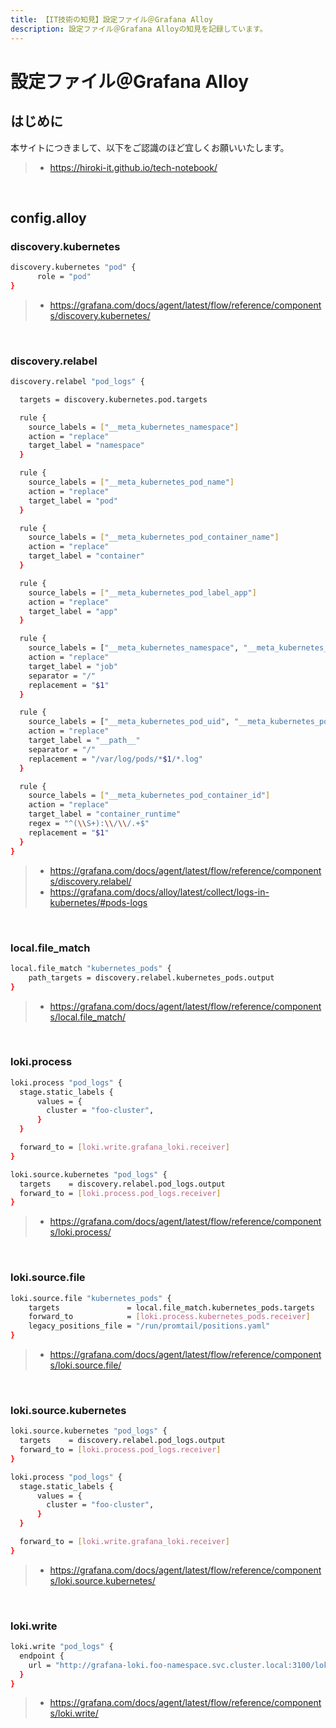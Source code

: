 ```yaml
---
title: 【IT技術の知見】設定ファイル＠Grafana Alloy
description: 設定ファイル＠Grafana Alloyの知見を記録しています。
---
```


# 設定ファイル＠Grafana Alloy

## はじめに

本サイトにつきまして、以下をご認識のほど宜しくお願いいたします。

> - https://hiroki-it.github.io/tech-notebook/

<br>

## config.alloy

### discovery.kubernetes

```bash
discovery.kubernetes "pod" {
      role = "pod"
}
```

> - https://grafana.com/docs/agent/latest/flow/reference/components/discovery.kubernetes/

<br>

### discovery.relabel

```bash
discovery.relabel "pod_logs" {

  targets = discovery.kubernetes.pod.targets

  rule {
    source_labels = ["__meta_kubernetes_namespace"]
    action = "replace"
    target_label = "namespace"
  }

  rule {
    source_labels = ["__meta_kubernetes_pod_name"]
    action = "replace"
    target_label = "pod"
  }

  rule {
    source_labels = ["__meta_kubernetes_pod_container_name"]
    action = "replace"
    target_label = "container"
  }

  rule {
    source_labels = ["__meta_kubernetes_pod_label_app"]
    action = "replace"
    target_label = "app"
  }

  rule {
    source_labels = ["__meta_kubernetes_namespace", "__meta_kubernetes_pod_container_name"]
    action = "replace"
    target_label = "job"
    separator = "/"
    replacement = "$1"
  }

  rule {
    source_labels = ["__meta_kubernetes_pod_uid", "__meta_kubernetes_pod_container_name"]
    action = "replace"
    target_label = "__path__"
    separator = "/"
    replacement = "/var/log/pods/*$1/*.log"
  }

  rule {
    source_labels = ["__meta_kubernetes_pod_container_id"]
    action = "replace"
    target_label = "container_runtime"
    regex = "^(\\S+):\\/\\/.+$"
    replacement = "$1"
  }
}
```

> - https://grafana.com/docs/agent/latest/flow/reference/components/discovery.relabel/
> - https://grafana.com/docs/alloy/latest/collect/logs-in-kubernetes/#pods-logs

<br>

### local.file_match

```bash
local.file_match "kubernetes_pods" {
	path_targets = discovery.relabel.kubernetes_pods.output
}
```

> - https://grafana.com/docs/agent/latest/flow/reference/components/local.file_match/

<br>

### loki.process

```bash
loki.process "pod_logs" {
  stage.static_labels {
      values = {
        cluster = "foo-cluster",
      }
  }

  forward_to = [loki.write.grafana_loki.receiver]
}

loki.source.kubernetes "pod_logs" {
  targets    = discovery.relabel.pod_logs.output
  forward_to = [loki.process.pod_logs.receiver]
}
```

> - https://grafana.com/docs/agent/latest/flow/reference/components/loki.process/

<br>

### loki.source.file

```bash
loki.source.file "kubernetes_pods" {
	targets               = local.file_match.kubernetes_pods.targets
	forward_to            = [loki.process.kubernetes_pods.receiver]
	legacy_positions_file = "/run/promtail/positions.yaml"
}
```

> - https://grafana.com/docs/agent/latest/flow/reference/components/loki.source.file/

<br>

### loki.source.kubernetes

```bash
loki.source.kubernetes "pod_logs" {
  targets    = discovery.relabel.pod_logs.output
  forward_to = [loki.process.pod_logs.receiver]
}

loki.process "pod_logs" {
  stage.static_labels {
      values = {
        cluster = "foo-cluster",
      }
  }

  forward_to = [loki.write.grafana_loki.receiver]
}
```

> - https://grafana.com/docs/agent/latest/flow/reference/components/loki.source.kubernetes/

<br>

### loki.write

```bash
loki.write "pod_logs" {
  endpoint {
    url = "http://grafana-loki.foo-namespace.svc.cluster.local:3100/loki/api/v1/push"
  }
}
```

> - https://grafana.com/docs/agent/latest/flow/reference/components/loki.write/

<br>
